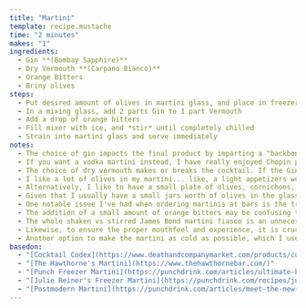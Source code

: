 ```yaml
---
title: "Martini"
template: recipe.mustache
time: "2 minutes"
makes: "1"
ingredients:
  - Gin **(Bombay Sapphire)**
  - Dry Vermouth **(Carpano Bianco)**
  - Orange Bitters
  - Briny olives
steps:
  - Put desired amount of olives in martini glass, and place in freezer
  - In a mixing glass, add 2 parts Gin to 1 part Vermouth
  - Add a drop of orange bitters
  - Fill mixer with ice, and *stir* until completely chilled
  - Strain into martini glass and serve immediately
notes:
  - The choice of gin impacts the final product by imparting a "backbone" to the cocktail of whatever flavor profile the gin embodies. For martinis, I tend to prefer a gin that isn't overly herbal and piney, in order to not overwhelm the rest of the flavors. After testing a variety of gins, I settled on Bombay Sapphire for its balance of flavors, and reasonable price.
  - If you want a vodka martini instead, I have really enjoyed Chopin potato vodka for its rich and creamy mouthfeel. My personal preference is a relatively "wet" and sweet martini, so I retain the 2:1 ratio, and still use Carpano Bianco in this case. The Vodka does a good job lengthening the flavors in the vermouth.
  - The choice of dry vermouth makes or breaks the cocktail. If the Gin is the backbone, the Vermouth acts as the rest of the body. Personally I don't like martinis made with the most common dry vermouths, because I find the vermouth flavors a bit flaccid. **(Maybe this is why people have been putting less and less vermouth in their martinis over time...)** Carpano, however, makes the excellent "Carpano Bianco" vermouth, which in my opinion makes a fantastic martini. This white vermouth is a little sweeter than usual, but I think that acts to accentuate the flavors of the martini.
  - I like a lot of olives in my martini... like, a light appetizers worth. To me the martini is the perfect aperitif, and the liquor soaked olives are a wonderful snack to prepare for dinner. I like to eat an olive with just about every sip, which means the standard 3 **(or pitiful solo)** olives are never enough.
  - Alternatively, I like to have a small plate of olives, cornichons, or other pickled vegetables on the side, which tend to complement the martini well.
  - Given that I usually have a small jars worth of olives in the glass, there is no need for any olive juice, since the olive flavor is already nicely present. In fact, all the "dirty" martinis I've had have failed to impress, because the olive juice is a very poor substitute for actual olives, having a very one-note flavor
  - One notable issue I've had when ordering martinis at bars is the trend towards no/ minimal vermouth even when ordering a "normal" martini. Servers/ bartenders tend to be familiar with dirty and dry variants, and often treat that as the singular spectrum, expecting customers to either want their martini with olive juice, or without vermouth. That makes it hard to get a "regular" martini, and I often have to specify that I want it "wet" and not dirty, and even then can rarely taste the vermouth. **Often the question of olives or a twist is also not asked, meaning that to get what I want I really have to specify as "a gin martini, wet, with lots of olives, but no olive juice, stirred till ice cold" at which point it starts to feel like I may as well just go behind the bar and make it myself.**
  - The addition of a small amount of orange bitters may be confusing to someone already familiar with the normal martini template, but I find that it works quite well. There are typically two ways to take your martini... with olives, or with a twist. We've talked about the olive version above, but taking it "with a twist" means eschewing the olives in favor of an expressed lemon (or other citrus) peel. This results in a more refreshing, citrusy drink. Adding the drop of orange bitters lets me get the best of both worlds. It adds a hint of citrus, but I still get the briney olive flavors that I find pair so well with the gin and vermouth.
  - The whole shaken vs stirred James Bond martini fiasco is an unnecessary distraction. Martinis are meant to have a silky, rich, and smooth mouthfeel, which you can only properly get by stirring them.
  - Likewise, to ensure the proper mouthfeel and experience, it is crucial that the martini is *ice cold*. All cocktails change as they warm up, and martinis are no exception. This version in particular starts off crisp and refreshing **(as if it was made with a twist)**, and gets a little saltier and more balanced as it warms up. Let it get too warm though, and the flavors get out of whack. To avoid that, it's best to serve it immediately after making it, and drink it relatively quickly.
  - Another option to make the martini as cold as possible, which I use often, is to make a batch **(sans olives)** and put it in the freezer **(it won't actually freeze because of the alcohol content)**. Then, you can portion it out directly from the freezer when ready. Some recipes that do this call for adding a bit of water to the mix before freezing it, but I haven't found that necessary with my recipe.
basedon:
  - "[Cocktail Codex](https://www.deathandcompanymarket.com/products/cocktail-codex)"
  - "[The Hawthorne's Martini](https://www.thehawthornebar.com/)"
  - "[Punch Freezer Martini](https://punchdrink.com/articles/ultimate-best-freezer-frozen-pre-batched-martini-recipe/)"
  - "[Julie Reiner's Freezer Martini](https://punchdrink.com/recipes/julie-reiners-freezer-martini/)"
  - "[Postmodern Martini](https://punchdrink.com/articles/meet-the-new-martini-recipes/)"
---
```

